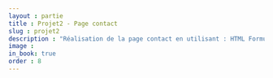 ```yaml
---
layout : partie
title : Projet2 - Page contact
slug : projet2
description : "Réalisation de la page contact en utilisant : HTML Formulaire, CSS Icon, Disposition en Flex"
image : 
in_book: true
order : 8
---
```

